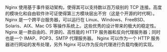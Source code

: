 Nginx 使用基于事件驱动架构，使得其可以支持数以百万级别的 TCP 连接。高度的模块化和自由软件许可证使得第三方模块层出不穷（这是个开源的时代啊）。
Nginx 是一个跨平台服务器，可以运行在 Linux、Windows、FreeBSD、Solaris、AIX、Mac OS 等操作系统上。这些优秀的设计带来的极大的稳定性。
Nginx 是一款自由的、开源的、高性能的 HTTP 服务器和反向代理服务器；同时也是一个 IMAP、POP3、SMTP 代理服务器。
Nginx 可以作为一个 HTTP 服务器进行网站的发布处理，另外 Nginx 可以作为反向代理进行负载均衡的实现。